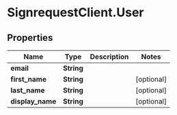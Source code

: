 # SignrequestClient.User

## Properties
Name | Type | Description | Notes
------------ | ------------- | ------------- | -------------
**email** | **String** |  | 
**first_name** | **String** |  | [optional] 
**last_name** | **String** |  | [optional] 
**display_name** | **String** |  | [optional] 


